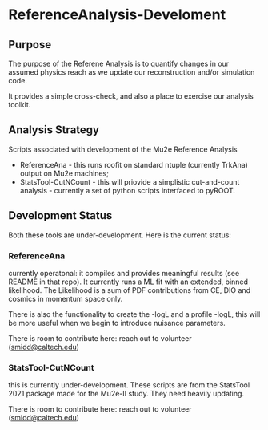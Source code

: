 # ReferenceAnalysis-Develoment

## Purpose 

The purpose of the Referene Analysis is to quantify changes in our assumed physics reach as we update our reconstruction and/or simulation code.

It provides a simple cross-check, and also a place to exercise our analysis toolkit.

## Analysis Strategy

Scripts associated with development of the Mu2e Reference Analysis

* ReferenceAna - this runs roofit on standard ntuple (currently TrkAna) output on Mu2e machines;
* StatsTool-CutNCount - this will priovide a simplistic cut-and-count analysis - currently a set of python scripts interfaced to pyROOT.

## Development Status

Both these tools are under-development. Here is the current status:

### ReferenceAna

currently operatonal: it compiles and provides meaningful results (see README in that repo). It currently runs a ML fit with an extended, binned likelihood. The Likelihood is a sum of PDF contributions from CE, DIO and cosmics in momentum space only. 

There is also the functionality to create the -logL and a profile -logL, this will be more useful when we begin to introduce nuisance parameters.

There is room to contribute here: reach out to volunteer (smidd@caltech.edu)

### StatsTool-CutNCount

this is currently under-development. These scripts are from the StatsTool 2021 package made for the Mu2e-II study. They need heavily updating.

There is room to contribute here: reach out to volunteer (smidd@caltech.edu)

